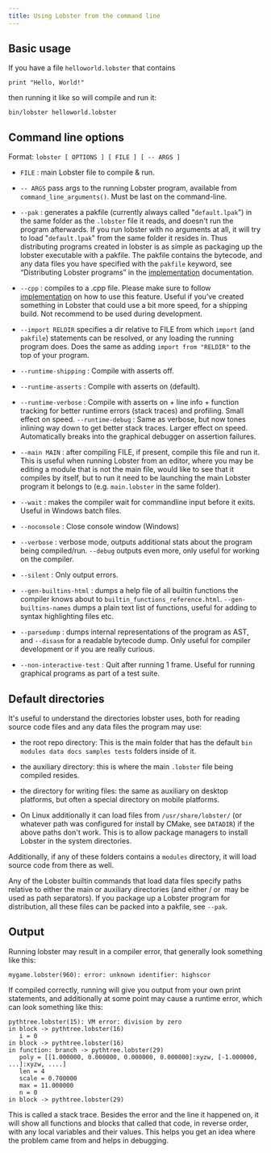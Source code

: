 ```yaml
---
title: Using Lobster from the command line
---
```


Basic usage
-----------

If you have a file `helloworld.lobster` that contains

~~~~~~~~~~~~~~~~~~~~~~~~~~~~~~~~~~~~~~~~~~~~~~~~~~~~~~~~~~~~~~~~~~~~~~~~~~~~~~~~
print "Hello, World!"
~~~~~~~~~~~~~~~~~~~~~~~~~~~~~~~~~~~~~~~~~~~~~~~~~~~~~~~~~~~~~~~~~~~~~~~~~~~~~~~~

then running it like so will compile and run it:

~~~~~~~~~~~~~~~~~~~~~~~~~~~~~~~~~~~~~~~~~~~~~~~~~~~~~~~~~~~~~~~~~~~~~~~~~~~~~~~~
bin/lobster helloworld.lobster
~~~~~~~~~~~~~~~~~~~~~~~~~~~~~~~~~~~~~~~~~~~~~~~~~~~~~~~~~~~~~~~~~~~~~~~~~~~~~~~~

Command line options
--------------------

Format: `lobster [ OPTIONS ] [ FILE ] [ -- ARGS ]`

-   `FILE` : main Lobster file to compile & run.

-   `-- ARGS` pass args to the running Lobster program, available from
    `command_line_arguments()`. Must be last on the command-line.

-   `--pak` : generates a pakfile (currently always called "`default.lpak`") in the
    same folder as the `.lobster` file it reads, and doesn't run the program
    afterwards. If you run lobster with no arguments at all, it will try to load
    "`default.lpak`" from the same folder it resides in. Thus distributing
    programs created in lobster is as simple as packaging up the lobster
    executable with a pakfile. The pakfile contains the bytecode, and any data
    files you have specified with the `pakfile` keyword, see “Distributing
    Lobster programs” in the [implementation](implementation.html) documentation.

-   `--cpp` : compiles to a .cpp file. Please make sure to follow
    [implementation](implementation.html) on how to use this feature.
    Useful if you’ve created something in Lobster that could use a bit more speed,
    for a shipping build. Not recommend to be used during development.

-   `--import RELDIR` specifies a dir relative to FILE from which `import`
    (and `pakfile`) statements can be resolved, or any loading the running
    program does. Does the same as adding `import from "RELDIR"` to the top
    of your program.

-   `--runtime-shipping` : Compile with asserts off.
-   `--runtime-asserts` : Compile with asserts on (default).
-   `--runtime-verbose` : Compile with asserts on + line info + function tracking
    for better runtime errors (stack traces) and profiling. Small effect on speed.
    `--runtime-debug` : Same as verbose, but now tones inlining way down to get
    better stack traces. Larger effect on speed. Automatically breaks into the
    graphical debugger on assertion failures.

-   `--main MAIN` : after compiling FILE, if present, compile this file and
    run it. This is useful when running Lobster from an editor, where you
    may be editing a module that is not the main file, would like to see that it
    compiles by itself, but to run it need to be launching the main Lobster
    program it belongs to (e.g. `main.lobster` in the same folder).

-   `--wait` : makes the compiler wait for commandline input before it exits. Useful
    in Windows batch files.
-   `--noconsole` : Close console window (Windows)

-   `--verbose` : verbose mode, outputs additional stats about the program being
    compiled/run. `--debug` outputs even more, only useful for working on the compiler.
-   `--silent` : Only output errors.

-   `--gen-builtins-html` : dumps a help file of all builtin functions the
    compiler knows about to `builtin_functions_reference.html`.
    `--gen-builtins-names` dumps a plain text list of functions, useful for
    adding to syntax highlighting files etc.

-   `--parsedump` : dumps internal representations of the program as AST, and
    `--disasm` for a readable bytecode dump. Only useful for compiler
    development or if you are really curious.

-   `--non-interactive-test` : Quit after running 1 frame. Useful for running graphical
    programs as part of a test suite.

Default directories
-------------------

It's useful to understand the directories lobster uses, both for reading source
code files and any data files the program may use:

-   the root repo directory: This is the main folder that has the default
    `bin modules data docs samples tests` folders inside of it.

-   the auxiliary directory: this is where the main `.lobster` file being
    compiled resides.

-   the directory for writing files: the same as auxiliary on desktop platforms,
    but often a special directory on mobile platforms.

-   On Linux additionally it can load files from `/usr/share/lobster/` (or
    whatever path was configured for install by CMake, see `DATADIR`) if
    the above paths don't work. This is to allow package managers to install
    Lobster in the system directories.

Additionally, if any of these folders contains a `modules` directory, it will
load source code from there as well.

Any of the Lobster builtin commands that load data files specify paths relative
to either the main or auxiliary directories (and either / or  may be used as
path separators). If you package up a Lobster program for distribution, all
these files can be packed into a pakfile, see `--pak`.

Output
------

Running lobster may result in a compiler error, that generally look something
like this:

~~~~~~~~~~~~~~~~~~~~~~~~~~~~~~~~~~~~~~~~~~~~~~~~~~~~~~~~~~~~~~~~~~~~~~~~~~~~~~~~
mygame.lobster(960): error: unknown identifier: highscor
~~~~~~~~~~~~~~~~~~~~~~~~~~~~~~~~~~~~~~~~~~~~~~~~~~~~~~~~~~~~~~~~~~~~~~~~~~~~~~~~

If compiled correctly, running will give you output from your own print
statements, and additionally at some point may cause a runtime error, which can
look something like this:

~~~~~~~~~~~~~~~~~~~~~~~~~~~~~~~~~~~~~~~~~~~~~~~~~~~~~~~~~~~~~~~~~~~~~~~~~~~~~~~~
pythtree.lobster(15): VM error: division by zero
in block -> pythtree.lobster(16)
   i = 0
in block -> pythtree.lobster(16)
in function: branch -> pythtree.lobster(29)
   poly = [[1.000000, 0.000000, 0.000000, 0.000000]:xyzw, [-1.000000, ...]:xyzw, ....]
   len = 4
   scale = 0.700000
   max = 11.000000
   n = 0
in block -> pythtree.lobster(29)
~~~~~~~~~~~~~~~~~~~~~~~~~~~~~~~~~~~~~~~~~~~~~~~~~~~~~~~~~~~~~~~~~~~~~~~~~~~~~~~~

This is called a stack trace. Besides the error and the line it happened on, it
will show all functions and blocks that called that code, in reverse order, with
any local variables and their values. This helps you get an idea where the
problem came from and helps in debugging.

